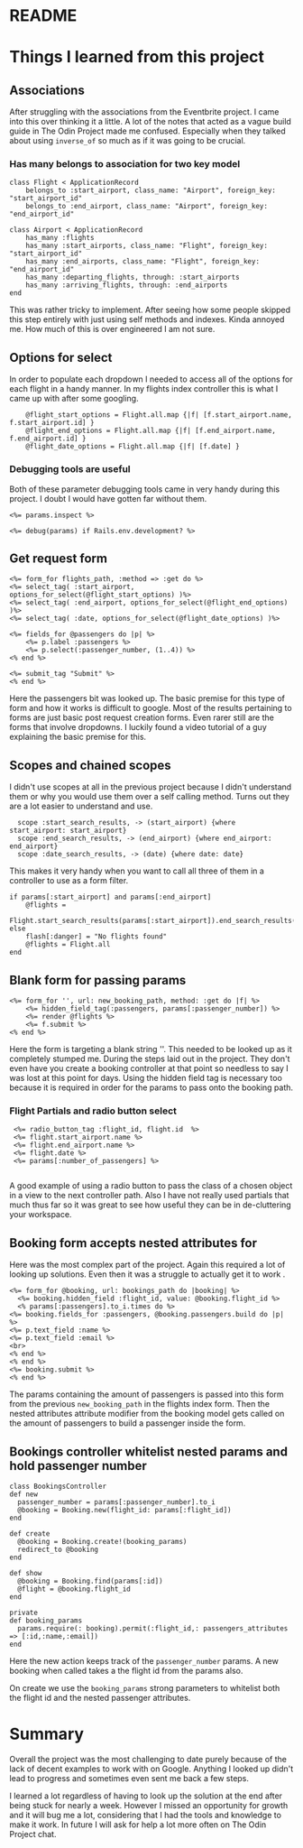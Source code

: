# README

Things I learned from this project 
======

## Associations 

After struggling with the associations from the Eventbrite project. I came into this over thinking it a little. A lot of the notes that acted as a vague build guide in The Odin Project made me confused. Especially when they talked about using ```inverse_of``` so much as if it was going to be crucial. 

### Has many belongs to association for two key model

```
class Flight < ApplicationRecord
    belongs_to :start_airport, class_name: "Airport", foreign_key: "start_airport_id"
    belongs_to :end_airport, class_name: "Airport", foreign_key: "end_airport_id"
```


```
class Airport < ApplicationRecord
    has_many :flights 
    has_many :start_airports, class_name: "Flight", foreign_key: "start_airport_id"
    has_many :end_airports, class_name: "Flight", foreign_key: "end_airport_id"
    has_many :departing_flights, through: :start_airports
    has_many :arriving_flights, through: :end_airports
end
```

This was rather tricky to implement. After seeing how some people skipped this step entirely with just using self methods and indexes. Kinda annoyed me. How much of this is over engineered I am not sure. 

## Options for select 

In order to populate each dropdown I needed to access all of the options for each flight in a handy manner. In my flights index controller this is what I came up with after some googling.

```
    @flight_start_options = Flight.all.map {|f| [f.start_airport.name, f.start_airport.id] }
    @flight_end_options = Flight.all.map {|f| [f.end_airport.name, f.end_airport.id] }
    @flight_date_options = Flight.all.map {|f| [f.date] }
```

### Debugging tools are useful 

Both of these parameter debugging tools came in very handy during this project. I doubt I would have gotten far without them.

```
<%= params.inspect %>
```
```
<%= debug(params) if Rails.env.development? %>
```

## Get request form

```
<%= form_for flights_path, :method => :get do %>
<%= select_tag( :start_airport, options_for_select(@flight_start_options) )%>
<%= select_tag( :end_airport, options_for_select(@flight_end_options) )%>
<%= select_tag( :date, options_for_select(@flight_date_options) )%>

<%= fields_for @passengers do |p| %>
    <%= p.label :passengers %>
    <%= p.select(:passenger_number, (1..4)) %>
<% end %>

<%= submit_tag "Submit" %>
<% end %>
```

Here the passengers bit was looked up. The basic premise for this type of form and how it works is difficult to google. Most of the results pertaining to forms are just basic post request creation forms. Even rarer still are the forms that involve dropdowns. I luckily found a video tutorial of a guy explaining the basic premise for this. 

## Scopes and chained scopes 

I didn't use scopes at all in the previous project because I didn't understand them or why you would use them over a self calling method. Turns out they are a lot easier to understand and use. 

```
  scope :start_search_results, -> (start_airport) {where start_airport: start_airport}
  scope :end_search_results, -> (end_airport) {where end_airport: end_airport}
  scope :date_search_results, -> (date) {where date: date}
```

This makes it very handy when you want to call all three of them in a controller to use as a form filter. 

```
if params[:start_airport] and params[:end_airport]
    @flights = 
    Flight.start_search_results(params[:start_airport]).end_search_results(params[:end_airport]).date_search_results(params[:date])
else 
    flash[:danger] = "No flights found"
    @flights = Flight.all 
end
```

## Blank form for passing params 

```
<%= form_for '', url: new_booking_path, method: :get do |f| %>
    <%= hidden_field_tag(:passengers, params[:passenger_number]) %>
    <%= render @flights %>
    <%= f.submit %>
<% end %>
```

Here the form is targeting a blank string ''. This needed to be looked up as it completely stumped me. During the steps laid out in the project. They don't even have you create a booking controller at that point so needless to say I was lost at this point for days. Using the hidden field tag is necessary too because it is required in order for the params to pass onto the booking path.

### Flight Partials and radio button select

```
 <%= radio_button_tag :flight_id, flight.id  %>
 <%= flight.start_airport.name %>
 <%= flight.end_airport.name %>
 <%= flight.date %>
 <%= params[:number_of_passengers] %>
 
```

A good example of using a radio button to pass the class of a chosen object in a view to the next controller path. Also I have not really used partials that much thus far so it was great to see how useful they can be in de-cluttering your workspace. 

## Booking form accepts nested attributes for 

Here was the most complex part of the project. Again this required a lot of looking up solutions. Even then it was a struggle to actually get it to work . 

```
<%= form_for @booking, url: bookings_path do |booking| %>
  <%= booking.hidden_field :flight_id, value: @booking.flight_id %>
  <% params[:passengers].to_i.times do %>
<%= booking.fields_for :passengers, @booking.passengers.build do |p| %>
<%= p.text_field :name %>
<%= p.text_field :email %>
<br>
<% end %>
<% end %>
<%= booking.submit %>
<% end %>
```

The params containing the amount of passengers is passed into this form from the previous ```new_booking_path``` in the flights index form. Then the nested attributes attribute modifier from the booking model gets called on the amount of passengers to build a passenger inside the form. 

## Bookings controller whitelist nested params and hold passenger number

```
class BookingsController 
def new
  passenger_number = params[:passenger_number].to_i
  @booking = Booking.new(flight_id: params[:flight_id])
end

def create
  @booking = Booking.create!(booking_params)
  redirect_to @booking
end

def show
  @booking = Booking.find(params[:id])
  @flight = @booking.flight_id
end

private
def booking_params
  params.require(: booking).permit(:flight_id,: passengers_attributes => [:id,:name,:email])
end
```

Here the new action keeps track of the ```passenger_number``` params. A new booking when called takes a the flight id from the params also. 

On create we use the ```booking_params``` strong parameters to whitelist both the flight id and the nested passenger attributes. 

Summary
======

Overall the project was the most challenging to date purely because of the lack of decent examples to work with on Google. Anything I looked up didn't lead to progress and sometimes even sent me back a few steps.
 
I learned a lot regardless of having to look up the solution at the end after being stuck for nearly a week. However I missed an opportunity for growth and it will bug me a lot, considering that I had the tools and knowledge to make it work. In future I will ask for help a lot more often on The Odin Project chat.









